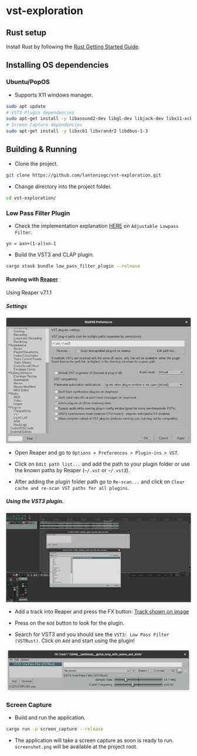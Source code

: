 # vst-exploration

## Rust setup

Install Rust by following the [Rust Getting Started Guide](https://www.rust-lang.org/learn/get-started).

## Installing OS dependencies

### Ubuntu/PopOS

- Supports X11 windows manager.

```bash
sudo apt update
# VST3 Plugin dependencies
sudo apt-get install -y libasound2-dev libgl-dev libjack-dev libx11-xcb-dev libxcb1-dev libxcb-dri2-0-dev libxcb-icccm4-dev libxcursor-dev
# Screen Capture dependencies
sudo apt-get install -y libxcb1 libxrandr2 libdbus-1-3
```

## Building & Running

- Clone the project.

```bash
git clone https://github.com/lantoniogc/vst-exploration.git
```

- Change directory into the project folder.

```bash
cd vst-exploration/
```

### Low Pass Filter Plugin

- Check the implementation explanation [HERE](https://dobrian.github.io/cmp/topics/filters/lowpassfilter.html) on `Adjustable Lowpass Filter`.

```
yn = axn+(1-a))xn-1
```

- Build the VST3 and CLAP plugin.

```bash
cargo xtask bundle low_pass_filter_plugin --release
```

#### Running with [Reaper](https://www.reaper.fm/)

Using Reaper v7.1.1

##### Settings

![ReaperSettings](docs/reaper_settings.png)

- Open Reaper and go to `Options > Preferences > Plugin-ins > VST`.

- Click on `Edit path list...` and add the path to your plugin folder or use the known paths by Reaper (`~/.vst` or `~/.vst3`).

- After adding the plugin folder path go to `Re-scan...` and click on `Clear cache and re-scan VST paths for all plugins`.

##### Using the VST3 plugin.

![ReaperPlugin](docs/reaper_vst3_plugin_add.png)

- Add a track into Reaper and press the FX button: [Track shown on image](https://freesound.org/people/santimeza/sounds/728168/)

- Press on the `Add` button to look for the plugin.

- Search for VST3 and you should see the `VST3: Low Pass Filter (VSTRust)`. Click on `Add` and start using the plugin!

![ReaperPluginSettings](docs/reaper_vst3_plugin_settings.png)

### Screen Capture

- Build and run the application.

```bash
cargo run -p screen_capture --release
```

- The application will take a screen capture as soon is ready to run. `screenshot.png` will be available at the project root.

